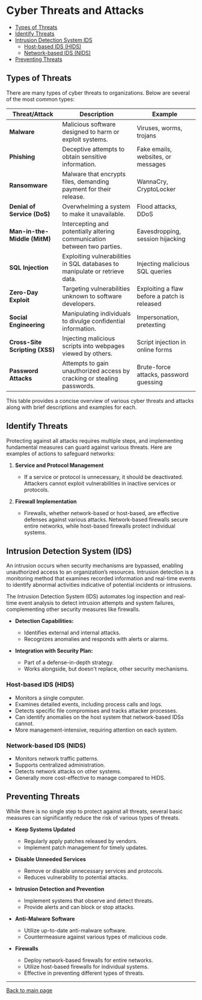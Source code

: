 
# Cyber Threats and Attacks

- [Types of Threats](#types-of-threats)
- [Identify Threats](#identify-threats)
- [Intrusion Detection System IDS](#intrusion-detection-system-ids)
    - [Host-based IDS (HIDS)](#host-based-ids-hids)
    - [Network-based IDS (NIDS)](#network-based-ids-nids)
- [Preventing Threats](#preventing-threats)


## Types of Threats 

There are many types of cyber threats to organizations. Below are several of the most common types: 

| **Threat/Attack**        | **Description**                                                                                | **Example**                                 |
|--------------------------|-----------------------------------------------------------------------------------------------|---------------------------------------------|
| **Malware**              | Malicious software designed to harm or exploit systems.                                         | Viruses, worms, trojans                     |
| **Phishing**            | Deceptive attempts to obtain sensitive information.                                             | Fake emails, websites, or messages          |
| **Ransomware**          | Malware that encrypts files, demanding payment for their release.                               | WannaCry, CryptoLocker                      |
| **Denial of Service (DoS)** | Overwhelming a system to make it unavailable.                                                  | Flood attacks, DDoS                         |
| **Man-in-the-Middle (MitM)** | Intercepting and potentially altering communication between two parties.                       | Eavesdropping, session hijacking            |
| **SQL Injection**       | Exploiting vulnerabilities in SQL databases to manipulate or retrieve data.                    | Injecting malicious SQL queries            |
| **Zero-Day Exploit**     | Targeting vulnerabilities unknown to software developers.                                     | Exploiting a flaw before a patch is released|
| **Social Engineering**   | Manipulating individuals to divulge confidential information.                                  | Impersonation, pretexting                   |
| **Cross-Site Scripting (XSS)** | Injecting malicious scripts into webpages viewed by others.                                   | Script injection in online forms            |
| **Password Attacks**     | Attempts to gain unauthorized access by cracking or stealing passwords.                         | Brute-force attacks, password guessing      |

This table provides a concise overview of various cyber threats and attacks along with brief descriptions and examples for each.

## Identify Threats

Protecting against all attacks requires multiple steps, and implementing fundamental measures can guard against various threats. Here are examples of actions to safeguard networks:

1. **Service and Protocol Management**
   - If a service or protocol is unnecessary, it should be deactivated. Attackers cannot exploit vulnerabilities in inactive services or protocols.

2. **Firewall Implementation**
   - Firewalls, whether network-based or host-based, are effective defenses against various attacks. Network-based firewalls secure entire networks, while host-based firewalls protect individual systems.

## Intrusion Detection System (IDS)

An intrusion occurs when security mechanisms are bypassed, enabling unauthorized access to an organization’s resources. Intrusion detection is a monitoring method that examines recorded information and real-time events to identify abnormal activities indicative of potential incidents or intrusions. 

The Intrusion Detection System (IDS) automates log inspection and real-time event analysis to detect intrusion attempts and system failures, complementing other security measures like firewalls.

- **Detection Capabilities:**
  - Identifies external and internal attacks.
  - Recognizes anomalies and responds with alerts or alarms.

- **Integration with Security Plan:**
  - Part of a defense-in-depth strategy.
  - Works alongside, but doesn't replace, other security mechanisms.

### Host-based IDS (HIDS)

- Monitors a single computer.
- Examines detailed events, including process calls and logs.
- Detects specific file compromises and tracks attacker processes.
- Can identify anomalies on the host system that network-based IDSs cannot.
- More management-intensive, requiring attention on each system.

### Network-based IDS (NIDS)

- Monitors network traffic patterns.
- Supports centralized administration.
- Detects network attacks on other systems.
- Generally more cost-effective to manage compared to HIDS.

## Preventing Threats

While there is no single step to protect against all threats, several basic measures can significantly reduce the risk of various types of threats.

- **Keep Systems Updated**
  - Regularly apply patches released by vendors.
  - Implement patch management for timely updates.

- **Disable Unneeded Services**
  - Remove or disable unnecessary services and protocols.
  - Reduces vulnerability to potential attacks.

- **Intrusion Detection and Prevention**
  - Implement systems that observe and detect threats.
  - Provide alerts and can block or stop attacks.

- **Anti-Malware Software**
  - Utilize up-to-date anti-malware software.
  - Countermeasure against various types of malicious code.

- **Firewalls**
  - Deploy network-based firewalls for entire networks.
  - Utilize host-based firewalls for individual systems.
  - Effective in preventing different types of threats.




----------------------------------------------

[Back to main page](../../README.md#security)    